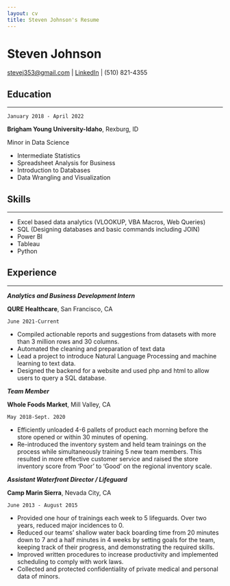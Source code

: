 ```yaml
---
layout: cv
title: Steven Johnson's Resume
---
```

# Steven Johnson


<div id="webaddress">
<a href="stevej353@gmail.com">stevej353@gmail.com</a>
| <a href="https://www.linkedin.com/in/stevenjohnson353/">LinkedIn</a>
| <a>(510) 821-4355</a>
</div>

## Education
-----

`January 2018 - April 2022`

__Brigham Young University-Idaho__, 
Rexburg, ID

Minor in Data Science
- Intermediate Statistics
- Spreadsheet Analysis for Business
- Introduction to Databases
- Data Wrangling and Visualization


## Skills
-----

- Excel based data analytics (VLOOKUP, VBA Macros, Web Queries)
- SQL (Designing databases and basic commands including JOIN) 
- Power BI 
- Tableau 
- Python 


## Experience

-----


__*Analytics and Business Development Intern*__

__QURE Healthcare__, San Francisco, CA

`June 2021-Current`

- Compiled actionable reports and suggestions from datasets with more than 3 million rows and 30 columns.
- Automated the cleaning and preparation of text data
- Lead a project to introduce Natural Language Processing and machine learning to text data.
- Designed the backend for a website and used php and html to allow users to query a SQL database.

__*Team Member*__

__Whole Foods Market__, Mill Valley, CA

`May 2018-Sept. 2020`

- Efficiently unloaded 4-6 pallets of product each morning before the store opened or within 30 minutes of opening.
- Re-introduced the inventory system and held team trainings on the process while simultaneously training 5 new team members.  This resulted in more effective customer service and raised the store inventory score from ‘Poor’ to ‘Good’ on the regional inventory scale.




__*Assistant Waterfront Director / Lifeguard*__

__Camp Marin Sierra__, Nevada City, CA

`June 2013 - August 2015`

- Provided one hour of trainings each week to 5 lifeguards. Over two years, reduced major incidences to 0.
- Reduced our teams’ shallow water back boarding time from 20 minutes down to 7 and a half minutes in 4 weeks by setting goals for the team, keeping track of their progress, and demonstrating the required skills.
- Improved written procedures to increase productivity and implemented scheduling to comply with work laws.
- Collected and protected confidentiality of private medical and personal data of minors.



